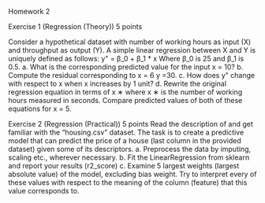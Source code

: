 Homework 2

Exercise 1
(Regression (Theory)) 5 points

Consider a hypothetical dataset with number of working hours as input (X) and throughput as
output (Y). A simple linear regression between X and Y is uniquely defined as follows:
y" = β_0 + β_1 * x
Where β_0 is 25 and β_1 is 0.5.
a. What is the corresponding predicted value for the input x = 10?
b. Compute the residual corresponding to x = 6 y =30.
c. How does y" change with respect to x when x increases by 1 unit?
d. Rewrite the original regression equation in terms of x ∗ where x ∗ is the number of
working hours measured in seconds. Compare predicted values of both of these
equations for x = 5.


Exercise 2
(Regression (Practical)) 5 points
Read the description of and get familiar with the “housing.csv” dataset. The task is to create
a predictive model that can predict the price of a house (last column in the provided dataset)
given some of its descriptors.
a. Preprocess the data by imputing, scaling etc., wherever necessary.
b. Fit the LinearRegression from sklearn and report your results (r2_score)
c. Examine 5 largest weights (largest absolute value) of the model, excluding bias
weight. Try to interpret every of these values with respect to the meaning of the
column (feature) that this value corresponds to.
